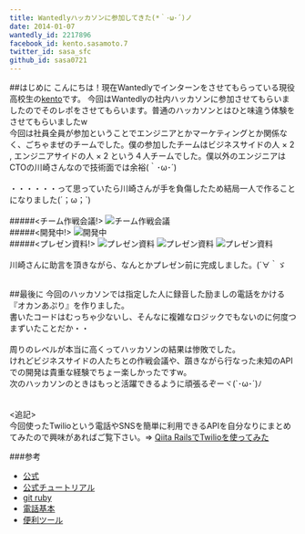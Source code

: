 ```yaml
---
title: Wantedlyハッカソンに参加してきた(*｀･ω･´)ノ
date: 2014-01-07
wantedly_id: 2217896
facebook_id: kento.sasamoto.7
twitter_id: sasa_sfc
github_id: sasa0721
---
```

##はじめに
こんにちは！現在Wantedlyでインターンをさせてもらっている現役高校生の[kento](https://www.wantedly.com/users/2217896)です。
今回はWantedlyの社内ハッカソンに参加させてもらいましたのでそのレポをさせてもらいます。普通のハッカソンとはひと味違う体験をさせてもらいましたw
<br>
今回は社員全員が参加ということでエンジニアとかマーケティングとか関係なく、ごちゃまぜのチームでした。僕の参加したチームはビジネスサイドの人 × 2 , エンジニアサイドの人 × 2 という４人チームでした。僕以外のエンジニアはCTOの川崎さんなので技術面では余裕(｀･ω･´)
<br><br>
・・・・・・って思っていたら川崎さんが手を負傷したため結局一人で作ることになりました(´；ω；`)
<br><br>
#####<チーム作戦会議!>
![チーム作戦会議](https://huntr-static.s3.amazonaws.com/engineer_blog/2014-01-07-hackathon-kento-2.png)
<br>
#####<開発中!>
![開発中](https://huntr-static.s3.amazonaws.com/engineer_blog/2014-01-07-hackathon-kento-1.png)
<br>
#####<プレゼン資料!>
![プレゼン資料](https://huntr-static.s3.amazonaws.com/engineer_blog/okan2.png)
![プレゼン資料](https://huntr-static.s3.amazonaws.com/engineer_blog/okan1.png)
![プレゼン資料](https://huntr-static.s3.amazonaws.com/engineer_blog/okan3.png)
<br><br>
川崎さんに助言を頂きながら、なんとかプレゼン前に完成しました。(´∀｀ゞ
<br><br>

##最後に
今回のハッカソンでは指定した人に録音した励ましの電話をかける『オカンあぷり』を作りました。
<br>
書いたコードはむっちゃ少ないし、そんなに複雑なロジックでもないのに何度つまずいたことだか・・
<br><br>
周りのレベルが本当に高くってハッカソンの結果は惨敗でした。
<br>
けれどビジネスサイドの人たちとの作戦会議や、躓きながら行なった未知のAPIでの開発は貴重な経験でちょー楽しかったですw。
<br>
次のハッカソンのときはもっと活躍できるように頑張るぞーヾ(`･ω･´)ﾉ
<br><br><br>
<追記>
<br>
今回使ったTwilioという電話やSNSを簡単に利用できるAPIを自分なりにまとめてみたので興味があればご覧下さい。=> [Qiita RailsでTwilioを使ってみた](http://qiita.com/sasa0721/items/2382f510b80491a78959)

###参考
- [公式](http://twilio.kddi-web.com/)
- [公式チュートリアル](https://jp.twilio.com/docs/quickstart)
- [git ruby](https://github.com/twilio/twilio-ruby)
- [電話基本](http://blog.twilio.kddi-web.com/2013/05/21/ruby%E3%81%8B%E3%82%89%E9%9B%BB%E8%A9%B1%E3%82%92%E3%81%8B%E3%81%91%E3%82%8B/)
- [便利ツール](http://dev.classmethod.jp/etc/twim11/)

